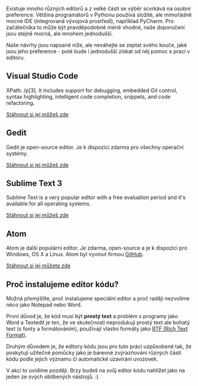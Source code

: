 Existuje mnoho různých editorů a z velké části se výběr scvrkává na osobní preference. Většina programátorů v Pythonu používá složité, ale mimořádně mocné IDE (integrovaná vývojová prostředí), například PyCharm. Pro začátečníka to může být pravděpodobně méně vhodné, naše doporučení jsou stejně mocná, ale mnohem jednodušší.

Naše návrhy jsou napsané níže, ale neváhejte se zeptat svého kouče, jaké jsou jeho preference - poté bude i jednodušší získat od něj pomoc s prací v editoru.

## Visual Studio Code

XPath: /p[3]. It includes support for debugging, embedded Git control, syntax highlighting, intelligent code completion, snippets, and code refactoring.

[Stáhnout si jej můžeš zde](https://code.visualstudio.com/)

## Gedit

Gedit je open-source editor. Je k dispozici zdarma pro všechny operační systémy.

[Stáhnout si jej můžeš zde](https://wiki.gnome.org/Apps/Gedit#Download)

## Sublime Text 3

Sublime Text is a very popular editor with a free evaluation period and it's available for all operating systems.

[Stáhnout si jej můžeš zde](https://www.sublimetext.com/3)

## Atom

Atom je další populární editor. Je zdarma, open-source a je k dispozici pro Windows, OS X a Linux. Atom byl vyvinut firmou [GitHub](https://github.com/).

[Stáhnout si jej můžete zde](https://atom.io/)

## Proč instalujeme editor kódu?

Možná přemýšlíte, proč instalujeme speciální editor a proč raději nezvolíme něco jako Notepad nebo Word.

První důvod je, že kód musí být **prostý text** a problém s programy jako Word a Textedit je ten, že ve skutečnosti neprodukují prostý text ale bohatý text (s fonty a formátováním), používají vlastní formáty jako [RTF (Rich Text Format)](https://en.wikipedia.org/wiki/Rich_Text_Format).

Druhým důvodem je, že editory kódu jsou pro tuto práci uzpůsobené tak, že poskytují užitečné pomůcky jako je barevné zvýrazňování různých částí kódu podle jejich významu či automatické uzavírání uvozovek.

V akci to uvidíme později. Brzy budeš na svůj editor kódu nahlížet jako na jeden ze svých oblíbených nástrojů. :)
